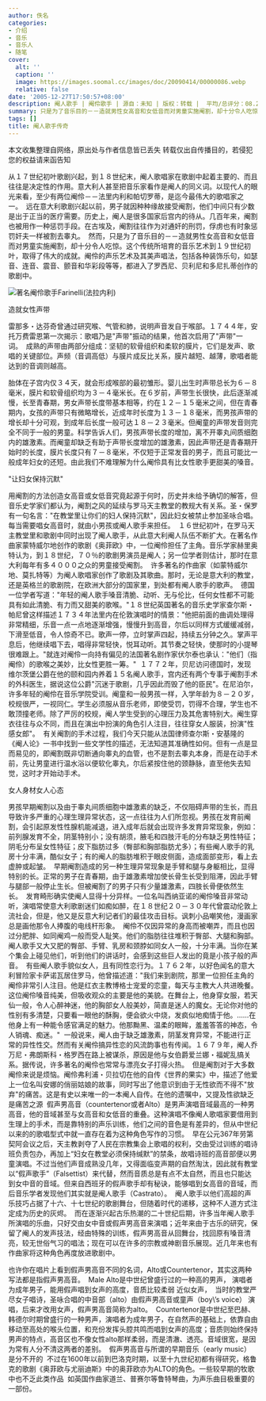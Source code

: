 ```yaml
---
author: 佚名
categories:
- 介绍
- 音乐
- 音乐人
- 随笔
cover:
  alt: ''
  caption: ''
  image: https://images.soomal.cc/images/doc/20090414/00000086.webp
  relative: false
date: '2005-12-27T17:50:57+08:00'
description: 阉人歌手 | 阉伶歌手 | 源自：未知 | 版权：转载 |  平均/总评分：08.29/58
summary: 只是为了音乐目的－－造就男性女高音和女低音而对男童实施阉割，却十分令人吃惊。这个传统所培育的音乐艺术到１９世纪初叶，取得了伟大的成就。这就是阉人歌手或者是阉伶歌手，阉伶的声乐艺术及其美声唱法，包括各种装饰乐句，如瑟音、连音、震音、颤音和华彩段等等，都进入了罗西尼、贝利尼和多尼扎蒂创作的歌剧中。
tags: []
title: 阉人歌手传奇
---
```


本文收集整理自网络，原出处与作者信息皆已丢失 
转载仅出自传播目的，若侵犯您的权益请来函告知

从１７世纪初叶歌剧兴起，到１８世纪末，阉人歌唱家在歌剧中起着主要的、而且往往是决定性的作用。意大利人甚至把音乐家看作是阉人的同义词。以现代人的眼光来看，至少有两位阉伶－－法里内利和帕切罗蒂，是迄今最伟大的歌唱家之一。 
远在意大利歌剧兴起以前，男子就因种种缘故接受阉割，他们中间只有少数是出于正当的医疗需要。历史上，阉人是很多国家后宫内的待从。几百年来，阉割也被用作一种惩罚手段。在古埃及，阉割往往作为对通奸的刑罚，俘虏也有时象惩罚奸夫一样被割去睾丸。 
然而，只是为了音乐目的－－造就男性女高音和女低音而对男童实施阉割，却十分令人吃惊。这个传统所培育的音乐艺术到１９世纪初叶，取得了伟大的成就。阉伶的声乐艺术及其美声唱法，包括各种装饰乐句，如瑟音、连音、震音、颤音和华彩段等等，都进入了罗西尼、贝利尼和多尼扎蒂创作的歌剧中。

![著名阉伶歌手Farinelli(法拉内利)](https://images.soomal.cc/images/doc/20090414/00000086.webp)



造就女性声带

雷那多・达芬奇曾通过研究喉、气管和肺，说明声音发自于喉部。１７４４年，安托万费雷恩第一次揭示：歌唱乃是"声带"振动的结果，他首次启用了"声带"一词。 
成熟的声带由两部分组成：坚韧的软骨组织和柔软的膜片，它们是发声、歌唱的关键部位。声频（音调高低）与膜片成反比关系，膜片越短、越薄，歌唱者能达到的音调则越高。

胎体在子宫内仅３４天，就会形成喉部的最初雏形。婴儿出生时声带总长为６－８毫米，膜片和软骨组织均为３－４毫米长。在６岁前，声带生长很快，此后逐渐减慢，长至青春期，男女声带长度带基本相等，约在１２－１５毫米之间，但在青春期内，女孩的声带只有微略增长，近成年时长度为１３－１８毫米，而男孩声带的增长却十分可观，到成年后长度一般可达１８－２３毫米。但阉童的声带发音则完全不同于一般的男童。科学告诉人们，男孩声带长度的增加，离不开睾丸间质细胞内的雄激素。而阉童却缺乏有助于声带长度增加的雄激素，因此声带还是青春期开始时的长度，膜片长度只有７－８毫米，不仅短于正常发音的男子，而且可能比一般成年妇女的还短。由此我们不难理解为什么阉伶具有比女性歌手更甜美的嗓音。

"让妇女保持沉默"

用阉割的方法创造女高音或女低音究竟起源于何时，历史并未给予确切的解答，但音乐史学家们都认为，阉割之风的延续与罗马天主教堂的教规大有关系。圣・保罗有一句名言："在教堂里让你们的妇人保持沉默"，因此妇女被禁止参加圣咏合唱。每当需要唱女高音时，就由小男孩或阉人歌手来担任。 
１６世纪初叶，在罗马天主教堂里和歌剧中同时出现了阉人歌手，从此意大利阉人队伍不断扩大。在著名作曲家蒙特威尔地创作的歌剧《奥菲欧》中，一位阉伶担任了主角。音乐学家赫里奥特认为，到１８世纪，７０％的歌剧男演员是阉人；另一位学者则估计，那时在意大利每年有多４０００之众的男童接受阉割。 
许多著名的作曲家（如蒙特威尔地、莫扎特等）为阉人歌唱家创作了歌剧及其歌曲。那时，无论是意大利的教堂，还是英格兰的歌剧院，在欧洲大部分的国家里，到处都有阉人歌手的歌声。 
德国一位学者写道："年轻的阉人歌手嗓音清脆、动听、无与伦比，任何女性都不可能具有如此清脆、有力而又甜美的歌喉。"１８世纪英国著名的音乐史学家查尔斯・帕尼曾这样描述１７３４年法里内在伦敦演唱时的情景："他把前面的曲调处理得非常精细，乐音一点一点地逐渐增强，慢慢升到高音，尔后以同样方式缓缓减弱，下滑至低音，令人惊奇不已。歌声一停，立时掌声四起，持续五分钟之久。掌声平息后，他继续唱下去，唱得非常轻快，悦耳动听。其节奏之轻快，使那时的小提琴很难跟上。"就连对阉伶一向持有偏见的法国著名剧作家伏尔泰也承认："他们（指阉伶）的歌喉之美妙，比女性更胜一筹。" 
１７７２年，贝尼访问德国时，发现维尔茨堡公爵在他的颐和园内养着１５名阉人歌手，宫内还有两个专事于阉割手术的外科医生，据说这位公爵"沉迷于歌剧，几乎因此而毁了他的臣民"。在尼泊尔，许多年轻的阉伶在音乐学院受训。阉童和一般男孩一样，入学年龄为８－２０岁，校规很严，一视同仁。学生必须服从音乐老师，即使受罚，罚得不合理，学生也不敢顶撞老师。除了严厉的校规，阉人学生受到的心理压力及其危害特别大。阉生穿衣往往与众不同，而且在演出中扮演的角色引人注目，往往穿女人服装，扮演"性感女郎"。 
有关阉割的手术过程，我们今天只能从法国律师查尔斯・安基隆的《阉人论》一书中找到一些文学性的描述，无法知道其准确性如何。但有一点是显而易见的，即阉割既非切断通向睾丸的血管，也不是割去睾丸本身，而是在动手术前，先让男童进行温水浴以便软化睾丸，尔后紧按住他的颈静脉，直至他失去知觉，这时才开始动手术。

女人身材女人心态

男孩早期阉割以及由于睾丸间质细胞中雄激素的缺乏，不仅阻碍声带的生长，而且导致许多严重的心理生理异常状态，这一点往往为人们所忽视。男孩在发育前阉割，会引起原发性性腺机能减退，进入成年后就会出现许多发育异常现象，例如：前列腺发育不全，阴茎特别小；没有胡须，腋毛和四肢汗毛的分布缺乏男性特征；阴毛分布呈女性特征；皮下脂肪过多（臀部和胸部脂肪尤多）；有些阉人歌手的乳房十分丰满，酷似女子；有的阉人的脂肪堆积于眼皮侧面，造成面部变形，看上去虚肿或起皱。 
早期阉割造成的另一种生理异常现象是手臂和腿与身躯相比，显得特别的长。正常的男子在青春期，由于雄激素增加使长骨生长受到阻滞，因此手臂与腿部一般停止生长。但被阉割了的男子只有少量雄激素，四肢长骨便依然生长。 
发育畸形确实使阉人显得十分异样。一位名叫西纳亚诺的阉伶嗓音非常动听，演唱常使意大利歌剧迷们如痴如醉，在１８世纪２０－３０年代曾震动伦敦上流社会，但是，他又是反意大利记者们的最佳攻击目标。讽刺小品嘲笑他，漫画家总是画他那令人捧腹的电线杆形象。 
阉伶不仅因异常的身高而被嘲弄，而且也因过分肥胖、如同阉鸡一般而受人耻笑。他们的脂肪往往堆积于臀部、大腿和胸部。阉人歌手又大又肥的臀部、手臂、乳房和颈脖如同女人一般，十分丰满。当你在某个集会上碰见他们，听到他们的讲话时，会感到这些巨人发出的竟是小孩子般的声音。 
有些阉人歌手貌似女人，且有同性恋行为。１７６２年，以好色闻名的意大利冒险家卡萨诺瓦居住罗马，他曾描述道："我们来到剧院，那里一位担任主角的阉伶非常引人注目。他是红衣主教博格士宠爱的恋童，每天与主教大人共进晚餐。这位阉伶嗓音纯美，但吸收观众的主要是他的美貌。在舞台上，他身穿女服，若天仙一般，令人心醉神迷，他的胸部女人般美妙，简直是迷人的魔女。无论你对他的性别有多清楚，只要看一眼他的酥胸，便会欲火中烧，发疯似地痴情于他。……在他身上有一种能令感官满足的魅力。他那黝黑、温柔的眼眸，羞羞答答的神态，令人销魂、痴迷。" 
一般说来，阉人由于缺乏雄激素，阴茎发育异常，不能进行正常的异性性交。然而有关阉伶搞异性恋的风流韵事也有传闻。１６７９年，阉人乔万尼・弗朗斯科・格罗西在路上被谋杀，原因是他与女伯爵爱兰娜・福妮乱搞关系。据传说，许多著名的阉伶也常常与漂亮女子打得火热。 
但是阉割对于大多数阉伶来说是烦恼。阉伶弗利浦・贝拉切在他的自传《世界的果实》中，描述了他爱上一位名叫安娜的俏丽姑娘的故事，同时写出了他意识到由于无性欲而不得不"放弃"的痛苦。这是有史以来唯一的一本阉人自传。在他的遗嘱中，又提及性欲缺乏是痛苦之源 
假声男高音（countertenor或者Alto）是男声演唱音域最高的一种男高音，他的音域甚至与女高音和女低音的重叠。这种演唱不像阉人歌唱家要借用到生理上的手术，而是靠特别的声乐训练，他们之间的音色是有差异的，但从中世纪以来的的歌唱型式中就一直存在着为这种角色写作的习惯。 
早在公元367年劳第契阿会议之后，天主教剥夺了人民在宗教集会上歌唱的权利，交由受过训练的唱诗班负责包办，再加上“妇女在教堂必须保持缄默”的禁条，故唱诗班的高音部便以男童演唱。不过当他们声音成熟没几年，又得面临变声期的自然淘汰，因此就有教堂以“假声歌手”（Falsettist）来代替，然而音质总是有点不太自然，而且也只能达到女中音的音域。但来自西班牙的假声歌手却有秘诀，能够唱到女高音的音域，而后音乐学者发现他们其实就是阉人歌手（Castrato）。 
阉人歌手以他们高超的声乐技巧占据了十六、十七世纪的歌剧舞台，但随着时代的递移，这种不人道方式注定成为历史的灰烬。 
而在逐渐兴起古乐热潮的二十世纪后期，许多当年阉人歌手所演唱的乐曲，只好交由女中音或假声男高音来演唱；近年来由于古乐的研究，保留了阉人的发声技法，经由特殊的训练，假声男高音从回舞台，找回原有嗓音清亮，较无世俗气习的唱法；现在可以在许多的宗教或神剧音乐展现。近几年来也有作曲家将这种角色再度放进歌剧中。

也许你在唱片上看到假声男高音不同的名词，Alto或Countertenor，其实这两种写法都是指假声男高音。 
Male Alto是中世纪曾盛行过的一种高的男声， 演唱者为成年男子，能用假声唱到女声的高度，音质比较柔弱 近似女声，  
当时的教堂严尽女子唱诗，圣咏合唱的中音部（alto）由假声男高音或童声（boy\’s voice） 演唱，后来才改用女声，假声男高音简称为alto。  
Countertenor是中世纪至巴赫、韩德尔时期曾盛行的一种男声，演唱者为成年男子，在自然声的基础上，依靠自由移动至高处的喉头位置，和充份发挥头腔共鸣而唱到女声的高度；音质则始终保持男声的特点，高音区也不像女性alto那样柔弱，而是清澈、透亮。音域很宽，是因为常有人分不清这两者的差别。 
假声男高音与所谓的早期音乐（early music）是分不开的  
不过在1600年以前到巴洛克时期，以至十九世纪初都有得研究，格鲁克的歌剧《奥菲欧与尤丽迪斯》中的奥菲欧亦为ALTO的角色。一些较早期的牧歌中也不乏此类作品 
如英国作曲家道兰、普赛尔等鲁特琴曲，为声乐曲目极重要的一部份。